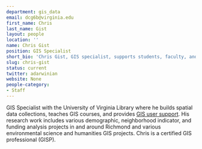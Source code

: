 ```yaml
---
department: gis_data
email: dcg6b@virginia.edu
first_name: Chris
last_name: Gist
layout: people
location: ''
name: Chris Gist
position: GIS Specialist
short_bio: 'Chris Gist, GIS specialist, supports students, faculty, and staff with spatial information needs by building spatial data collections and teaching GIS tools. Ask him about bikes and rain barrels.'
slug: chris-gist
status: current
twitter: adarwinian
website: None
people-category:
- Staff
---
```


GIS Specialist with the University of Virginia Library where he builds spatial data collections, teaches GIS courses, and provides [GIS user support](http://guides.lib.virginia.edu/content.php?pid=62214). His research work includes various demographic, neighborhood indicator, and funding analysis projects in and around Richmond and various environmental science and humanities GIS projects. Chris is a certified GIS professional (GISP).
